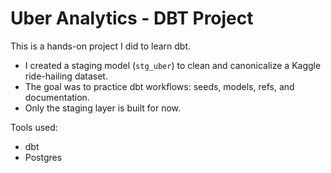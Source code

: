 # Uber Analytics - DBT Project

This is a hands-on project I did to learn dbt. 

- I created a staging model (`stg_uber`) to clean and canonicalize a Kaggle ride-hailing dataset.
- The goal was to practice dbt workflows: seeds, models, refs, and documentation.
- Only the staging layer is built for now.

Tools used:
- dbt
- Postgres

